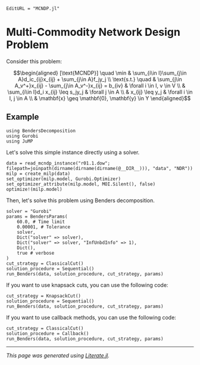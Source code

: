 ```@meta
EditURL = "MCNDP.jl"
```

# Multi-Commodity Network Design Problem

Consider this problem:

```math
\begin{aligned}
[\text{MCNDP}] \quad \min & \sum_{i\in I}\sum_{j\in A}d_ic_{ij}x_{ij} + \sum_{j\in A}f_jy_j \\
\text{s.t.} \quad & \sum_{j\in A_v^+}x_{ij} - \sum_{j\in A_v^-}x_{ij} = b_{iv} & \forall i \in I, v \in V \\
& \sum_{i\in I}d_i x_{ij} \leq s_jy_j & \forall j \in A \\
& x_{ij} \leq y_j & \forall i \in I, j \in A \\
& \mathbf{x} \geq \mathbf{0}, \mathbf{y} \in Y
\end{aligned}
```

## Example

````@example MCNDP
using BendersDecomposition
using Gurobi
using JuMP
````

Let's solve this simple instance directly using a solver.

````@example MCNDP
data = read_mcndp_instance("r01.1.dow"; filepath=joinpath(dirname(dirname(dirname(@__DIR__))), "data", "NDR"))
milp = create_milp(data)
set_optimizer(milp.model, Gurobi.Optimizer)
set_optimizer_attribute(milp.model, MOI.Silent(), false)
optimize!(milp.model)
````

Then, let's solve this problem using Benders decomposition.

````@example MCNDP
solver = "Gurobi"
params = BendersParams(
    60.0, # Time limit
    0.00001, # Tolerance
    solver,
    Dict("solver" => solver),
    Dict("solver" => solver, "InfUnbdInfo" => 1),
    Dict(),
    true # verbose
)
cut_strategy = ClassicalCut()
solution_procedure = Sequential()
run_Benders(data, solution_procedure, cut_strategy, params)
````

If you want to use knapsack cuts, you can use the following code:

````@example MCNDP
cut_strategy = KnapsackCut()
solution_procedure = Sequential()
run_Benders(data, solution_procedure, cut_strategy, params)
````

If you want to use callback methods, you can use the following code:

````@example MCNDP
cut_strategy = ClassicalCut()
solution_procedure = Callback()
run_Benders(data, solution_procedure, cut_strategy, params)
````

---

*This page was generated using [Literate.jl](https://github.com/fredrikekre/Literate.jl).*

